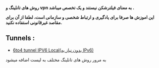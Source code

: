 
**روش های تانلینگ و vpn به معنای فیلترشکن نیستند و یک تخصص میباشد .**

**این اموزش ها صرفا برای یادگیری و ارتباط شخصی و سازمانی است، لطفا از آن برای مقاصد غیرقانونی استفاده نکنید.**
## Tunnels :

- [6to4 tunnel IPV6 Local(بدون نیاز به IPv6)](https://github.com/idaniali/VPN/blob/main/6to4%20tunnel%20IPV6%20Local.md)
  
به مرور روش های تانلینگ مختلف به لیست اضافه میشود 
